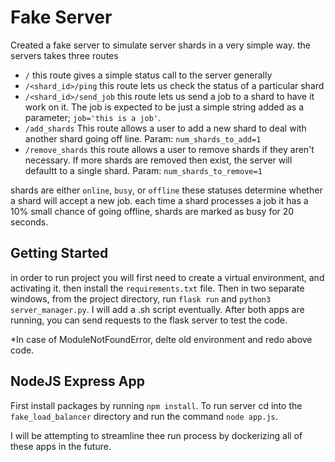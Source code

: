 # Fake Server #

Created a fake server to simulate server shards in a very simple way. the servers takes three routes

- `/` this route gives a simple status call to the server generally
- `/<shard_id>/ping` this route lets us check the status of a particular shard
- `/<shard_id>/send_job` this route lets us send a job to a shard to have it work on it. The job is expected to be just a simple string added as a parameter; `job='this is a job'`.
- `/add_shards` This route allows a user to add a new shard to deal with another shard going off line. Param: `num_shards_to_add=1`
- `/remove_shards` this route allows a user to remove shards if they aren't necessary. If more shards are removed then exist, the server will defaultt to a single shard. Param: `num_shards_to_remove=1`

shards are either `online`, `busy`, or `offline` these statuses determine whether a shard will accept a new job.
each time a shard processes a job it has a 10% small chance of going offline, shards are marked as busy for 20 seconds.

## Getting Started ##
in order to run project you will first need to create a virtual environment, and activating it. then install the `requirements.txt` file.
Then in two separate windows, from the project directory, run `flask run` and `python3 server_manager.py`. I will add a .sh script eventually.
After both apps are running, you can send requests to the flask server to test the code.

*In case of ModuleNotFoundError, delte old environment and redo above code.

## NodeJS Express App ##
First install packages by running `npm install`. To run server cd into the `fake_load_balancer` directory and run the command `node app.js`. 

I will be attempting to streamline thee run process by dockerizing all of these apps in the future.